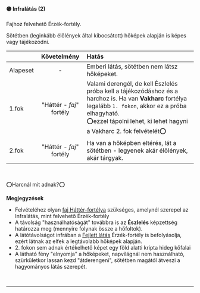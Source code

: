 #### 🟣 Infralátás (2)

<!-- tag: erzekfortely -->

Fajhoz felvehető Érzék-fortély.

Sötétben (leginkább élőlények által kibocsátott) hőképek alapján is képes vagy tájékozódni.

| |  Követelmény | Hatás  |
| :----------- | :-----------: | :----------- |
| Alapeset| - | Emberi látás, sötétben nem látsz hőképeket. |
| 1.fok | "Háttér - *faj*" fortély | Valami derengél, de kell Észlelés próba kell a tájékozódáshoz és a harchoz is. Ha van **Vakharc** fortélya legalább `1. fokon`, akkor ez a próba elhagyható.<br /> ⭕ezzel tápolni lehet, ki lehet hagyni a Vakharc 2. fok felvételét⭕ |
| 2.fok | "Háttér - *faj*" fortély | Ha van a hőképben eltérés, lát a sötétben - legyenek akár élőlények, akár tárgyak. |

<br />

⭕Harcnál mit adnak?⭕

**Megjegyzések**

- Felvételéhez olyan [faj Háttér-fortélya](https://github.com/kaktusztea/km100/blob/master/md/032_hatter_fortelyok.md#fajok) szükséges, amelynél szerepel az Infralátás, mint felvehető Érzék-fortély
- A távolság "használhatóságát" továbbra is az **Észlelés** képzettség határozza meg (mennyire folynak össze a hőfoltok).
- A látótávolságot infrában a [Fejlett látás](./fejlett_latas.md) Érzék-fortély is befolyásolja, ezért látnak az elfek a legtávolabb hőképek alapján.
- &#8203;2. fokon sem adnak értékelhető képet egy föld alatti kripta hideg kőfalai
- A látható fény "elnyomja" a hőképeket, napvilágnál nem használható, szürkületkor lassan kezd "átderengeni", sötétben magától átveszi a hagyományos látás szerepét.

<br />

---
